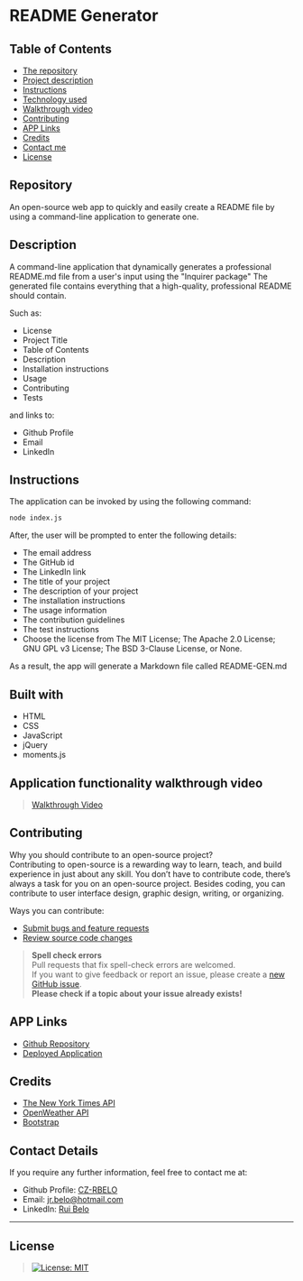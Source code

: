 # README Generator

## Table of Contents

* [The repository](#repository)
* [Project description](#description)
* [Instructions](#instructions)
* [Technology used](#built-with)
* [Walkthrough video](#application-functionality-walkthrough-video)
* [Contributing](#contributing)
* [APP Links](#app-links)
* [Credits](#credits)
* [Contact me](#contact-details)
* [License](#license)

## Repository

An open-source web app to quickly and easily create a README file by using a command-line application to generate one. 

## Description    

A command-line application that dynamically generates a professional README.md file from a user's input using the "Inquirer package"
The generated file contains everything that a high-quality, professional README should contain. 

Such as:
* License  
* Project Title  
* Table of Contents  
* Description  
* Installation instructions  
* Usage  
* Contributing  
* Tests  

and links to:
* Github Profile    
* Email    
* LinkedIn

## Instructions

The application can be invoked by using the following command:

```bash
node index.js
```

After, the user will be prompted to enter the following details:

* The email address
* The GitHub id
* The LinkedIn link
* The title of your project
* The description of your project
* The installation instructions
* The usage information
* The contribution guidelines
* The test instructions
* Choose the license from The MIT License; The Apache 2.0 License;  GNU GPL v3 License; The BSD 3-Clause License, or None.

As a result, the app will generate a Markdown file called README-GEN.md

## Built with

* HTML
* CSS
* JavaScript
* jQuery
* moments.js

## Application functionality walkthrough video

>[Walkthrough Video](assets/Walkthrough-Video.mp4)

## Contributing

Why you should contribute to an open-source project?  
Contributing to open-source is a rewarding way to learn, teach, and build experience in just about any skill.
You don’t have to contribute code, there’s always a task for you on an open-source project.
Besides coding, you can contribute to user interface design, graphic design, writing, or organizing.

Ways you can contribute:

* [Submit bugs and feature requests](https://github.com/CZ-RBelo/README-Generator/issues)
* [Review source code changes](https://github.com/CZ-RBelo/README-Generator/pulls)

> **Spell check errors**  
>Pull requests that fix spell-check errors are welcomed.  
>If you want to give feedback or report an issue, please create a [new GitHub issue](https://github.com/CZ-RBelo/README-Generator/issues/new).  
>**Please check if a topic about your issue already exists!**

## APP Links

* [Github Repository](https://github.com/CZ-RBelo/README-Generator)
* [Deployed Application](https://cz-rbelo.github.io/README-Generator)

## Credits

* [The New York Times API](https://www.nytimes.com/)
* [OpenWeather API](https://openweathermap.org/)
* [Bootstrap](https://getbootstrap.com/)

## Contact Details

If you require any further information, feel free to contact me at:
 
* Github Profile: [CZ-RBELO](https://github.com/CZ-RBelo/)  
* Email: [jr.belo@hotmail.com](mailto:jr.belo@hotmail.com)
* LinkedIn: [Rui Belo](https://linkedin.com/in/ruibelo)

---
## License 
>[![License: MIT](https://img.shields.io/badge/License-MIT-yellow.svg)](https://github.com/CZ-RBelo/README-Generator/blob/main/LICENSE)